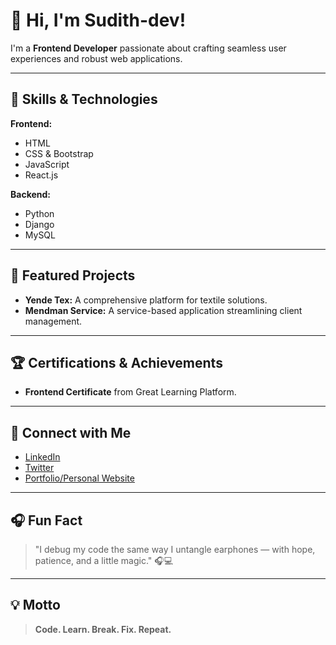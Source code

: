 # 👋 Hi, I'm Sudith-dev!

I'm a **Frontend Developer** passionate about crafting seamless user experiences and robust web applications.

---

## 🚀 Skills & Technologies

**Frontend:**  
- HTML  
- CSS & Bootstrap  
- JavaScript  
- React.js  

**Backend:**  
- Python  
- Django  
- MySQL  

---

## 🌟 Featured Projects

- **Yende Tex:** A comprehensive platform for textile solutions.
- **Mendman Service:** A service-based application streamlining client management.

---

## 🏆 Certifications & Achievements

- **Frontend Certificate** from Great Learning Platform.

---

## 🔗 Connect with Me

- [LinkedIn](#) <!-- Add your LinkedIn URL here -->
- [Twitter](#) <!-- Add your Twitter URL here -->
- [Portfolio/Personal Website](#) <!-- Add your personal website URL here -->

---

## 🎧 Fun Fact

> "I debug my code the same way I untangle earphones — with hope, patience, and a little magic." 🎧💻

---

## 💡 Motto

> **Code. Learn. Break. Fix. Repeat.**
